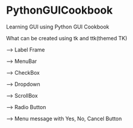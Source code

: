 # PythonGUICookbook
Learning GUI using Python GUI Cookbook


What can be created using tk and ttk(themed TK)

--> Label Frame

--> MenuBar

--> CheckBox

--> Dropdown

--> ScrollBox

--> Radio Button

--> Menu message with Yes, No, Cancel Button
